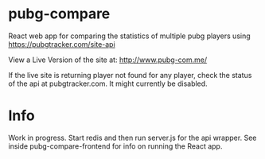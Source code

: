 # pubg-compare
React web app for comparing the statistics of multiple pubg players using https://pubgtracker.com/site-api 
 
View a Live Version of the site at: http://www.pubg-com.me/
 
If the live site is returning player not found for any player, check the status of the api at 
pubgtracker.com. It might currently be disabled.

# Info
Work in progress. Start redis and then run server.js for the api wrapper. See inside pubg-compare-frontend for info on 
running the React app.
